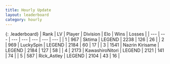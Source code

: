 ```yaml
---
title: Hourly Update
layout: leaderboard
category: hourly
---
```


{: .leaderboard}
| Rank | LV | Player | Division | Elo | Wins | Losses |
| --- | --- | --- | --- | --- | --- | --- |
| <span data-change="0">1</span> | 967 | <span title="ID: 353063">Sktima</span> | LEGEND | <span data-change="22">2238</span> | <span data-change="5">126</span> | <span data-change="0">26</span> |
| <span data-change="0">2</span> | 969 | <span title="ID: 498412">LuckySpin</span> | LEGEND | <span data-change="0">2184</span> | <span data-change="0">60</span> | <span data-change="0">17</span> |
| <span data-change="0">3</span> | 1541 | <span title="ID: 315148">Nazrin Kirisame</span> | LEGEND | <span data-change="0">2184</span> | <span data-change="0">127</span> | <span data-change="0">58</span> |
| <span data-change="0">4</span> | 2173 | <span title="ID: 164871">KawashiroNitori</span> | LEGEND | <span data-change="15">2121</span> | <span data-change="3">141</span> | <span data-change="1">74</span> |
| <span data-change="0">5</span> | 587 | <span title="ID: 466583">Rick_Astley</span> | LEGEND | <span data-change="0">2104</span> | <span data-change="0">43</span> | <span data-change="0">16</span> |